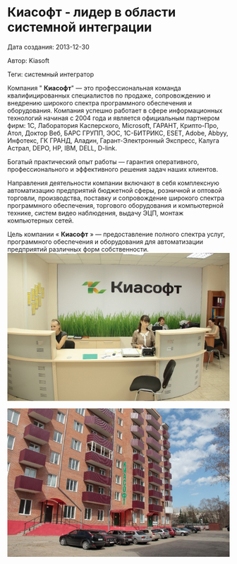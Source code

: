 # Киасофт - лидер в области системной интеграции

Дата создания: 2013-12-30

Автор: Kiasoft

Теги: системный интегратор

Компания " **Киасофт**" — это профессиональная команда квалифицированных специалистов по продаже, сопровождению и внедрению широкого спектра программного обеспечения и оборудования. Компания успешно работает в сфере информационных технологий начиная с 2004 года и является официальным партнером фирм: 1С, Лаборатория Касперского, Microsoft, ГАРАНТ, Крипто-Про, Атол, Доктор Веб, БАРС ГРУПП, ЭОС, 1С-БИТРИКС, ESET, Adobe, Abbyy, Инфотекс, ГК ГРАНД, Аладин, Гарант-Электронный Экспресс, Калуга Астрал, DEPO, HP, IBM, DELL, D-link.  
  
Богатый практический опыт работы — гарантия оперативного, профессионального и эффективного решения задач наших клиентов.  
  
Направления деятельности компании включают в себя комплексную автоматизацию предприятий бюджетной сферы, розничной и оптовой торговли, производства, поставку и сопровождение широкого спектра программного обеспечения, торгового оборудования и компьютерной технике, систем видео наблюдения, выдачу ЭЦП, монтаж компьютерных сетей.  
  
Цель компании « **Киасофт** » — предоставление полного спектра услуг, программного обеспечения и оборудования для автоматизации предприятий различных форм собственности.  
 ![](../images/4d0523.jpg)  
  
 ![](../images/abd83e.jpg)

